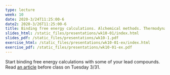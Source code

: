 ```yaml
---
type: lecture
week: 10
date: 2020-3/24T11:25:00-6
date2: 2020-3/26T11:25:00-6
title: Binding free energy calculations. Alchemical methods. Thermodynamic cycles.
slides_html: /static_files/presentations/wk10-01/index.html
slides_pdf: /static_files/presentations/wk10-1.pdf
exercise_html: /static_files/presentations/wk10-01-ex/index.html
exercise_pdf: /static_files/presentations/wk10-01-ex.pdf
---
```

Start binding free energy calculations with some of your lead compounds.
Read [an article](https://www.lamag.com/citythinkblog/ucla-xtandi-india/?fbclid=IwAR0u_3PhbddYniDynlwH-kZFkjn5QY6FbUBZtaRN_zE0kCkLW6ipRuC5hhc) before class on Tuesday 3/31.
